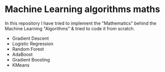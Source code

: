 # Machine Learning algorithms maths
In this repository I have tried to implement the "Mathematics" behind the Machine Learning "Algorithms" & tried to code it from scratch.





* Gradient Descent
* Logistic Regression
* Random Forest
* AdaBoost
* Gradient Boosting
* KMeans
